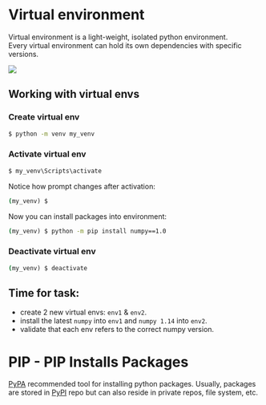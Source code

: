 # Virtual environment
Virtual environment is a light-weight, isolated python environment.  
Every virtual environment can hold its own dependencies with specific versions.  

![](/images/p21-venv.PNG)
## Working with virtual envs
### Create virtual env
```cmd
$ python -m venv my_venv
```
### Activate virtual env
```cmd
$ my_venv\Scripts\activate
```
Notice how prompt changes after activation:
```cmd
(my_venv) $
```
Now you can install packages into environment:
```cmd
(my_venv) $ python -m pip install numpy==1.0
```
### Deactivate virtual env
```cmd
(my_venv) $ deactivate
```
## Time for task:
 - create 2 new virtual envs: ```env1``` & ```env2```.
 - install the latest ```numpy``` into ```env1``` and ```numpy 1.14``` into ```env2```.
 - validate that each env refers to the correct numpy version.
# PIP - PIP Installs Packages
[PyPA](https://www.pypa.io/en/latest/) recommended tool for installing python packages.
Usually, packages are stored in [PyPI](https://pypi.org/) repo but can also reside in private repos, file system, etc.


<!--stackedit_data:
eyJoaXN0b3J5IjpbLTExODk1NTg4ODUsLTE5OTMwNTczOTYsLT
UzNTE2NjQ2LDExNDM1ODM4NDksNzc5MDc5MjE2LDIxMTA1MTE1
NDcsLTc2MDk2ODA4NywxNDUzNTc4NjM0LC0xMTAyNDQ4OTc1LD
E5NDIwNDA5NDldfQ==
-->